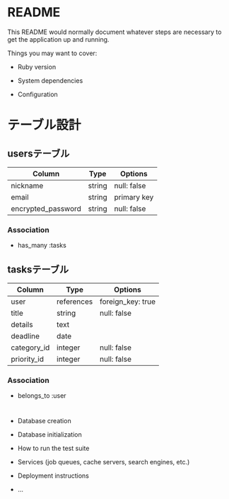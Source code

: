 # README

This README would normally document whatever steps are necessary to get the
application up and running.

Things you may want to cover:

* Ruby version

* System dependencies

* Configuration

#

# テーブル設計

## usersテーブル

| Column             | Type   | Options     |
| ------------------ | ------ | ----------- |
| nickname           | string | null: false |
| email              | string | primary key |
| encrypted_password | string | null: false |

### Association

- has_many :tasks

## tasksテーブル

| Column      | Type       | Options           |
| ----------- | ---------- | ----------------- |
| user        | references | foreign_key: true |
| title       | string     | null: false       |
| details     | text       |                   |
| deadline    | date       |                   |
| category_id | integer    | null: false       |
| priority_id | integer    | null: false       |

### Association

- belongs_to :user

#

* Database creation

* Database initialization

* How to run the test suite

* Services (job queues, cache servers, search engines, etc.)

* Deployment instructions

* ...
